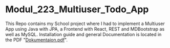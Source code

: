 # Modul_223_Multiuser_Todo_App

This Repo contains my School project where I had to implement a Multiuser App using Java with JPA, a Frontend with React, REST and MDBootstrap as well as MySQL. Installation guide and general Documentation is located in the PDF "[Dokumentaion.pdf](TodoApp/Dokumentation.md)".
